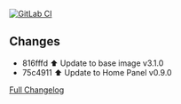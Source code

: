 [![GitLab CI][gitlabci-shield]][gitlabci]

## Changes

- 816fffd :arrow_up: Update to base image v3.1.0 
- 75c4911 :arrow_up: Update to Home Panel v0.9.0 

[Full Changelog][changelog]

[changelog]: https://github.com/hassio-addons/addon-home-panel/compare/v0.3.1...v0.3.2
[gitlabci-shield]: https://gitlab.com/hassio-addons/addon-home-panel/badges/v0.3.2/pipeline.svg
[gitlabci]: https://gitlab.com/hassio-addons/addon-home-panel/pipelines